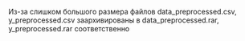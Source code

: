Из-за слишком большого размера файлов data_preprocessed.csv, y_preprocessed.csv заархивированы в data_preprocessed.rar, y_preprocessed.rar соответственно
